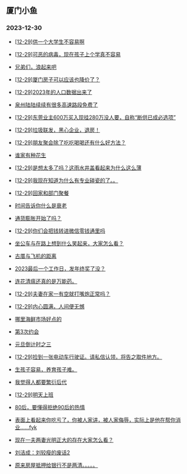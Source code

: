 ## 厦门小鱼 
### 2023-12-30

+ [[12-29]供一个大学生不容易啊](http://bbs.xmfish.com/read-htm-tid-18127661.html)

+ [[12-29]可恶的病毒，现在孩子上个学真不容易](http://bbs.xmfish.com/read-htm-tid-18127644.html)

+ [兄弟们，浪起来吧](http://bbs.xmfish.com/read-htm-tid-18127670.html)

+ [[12-29]厦门房子可以应该也降价了？](http://bbs.xmfish.com/read-htm-tid-18127651.html)

+ [[12-29]2023年的人口数据出来了](http://bbs.xmfish.com/read-htm-tid-18127794.html)

+ [泉州陆陆续续有很多高速路段免费了](http://bbs.xmfish.com/read-htm-tid-18127826.html)

+ [[12-29]东莞业主600万买入现挂280万没人要，自称“断供已成必选项”](http://bbs.xmfish.com/read-htm-tid-18127795.html)

+ [[12-29]垃圾联发，黑心企业，退房！](http://bbs.xmfish.com/read-htm-tid-18127971.html)

+ [[12-29]朋友聚会除了吃吃喝喝还有什么好方法？](http://bbs.xmfish.com/read-htm-tid-18127790.html)

+ [谁家有种花生](http://bbs.xmfish.com/read-htm-tid-18127746.html)

+ [[12-29]是想太多了吗？这雨水井盖看起来为什么这么薄](http://bbs.xmfish.com/read-htm-tid-18127679.html)

+ [[12-29]我现在知道为什么有专业碰瓷的了。。](http://bbs.xmfish.com/read-htm-tid-18127781.html)

+ [[12-29]回家和部门聚餐](http://bbs.xmfish.com/read-htm-tid-18127939.html)

+ [时间告诉你什么是衰老](http://bbs.xmfish.com/read-htm-tid-18127753.html)

+ [通货膨胀开始了吗？](http://bbs.xmfish.com/read-htm-tid-18127936.html)

+ [[12-29]你们会把钱转进微信零钱通里吗](http://bbs.xmfish.com/read-htm-tid-18127786.html)

+ [坐公车与在路上想到什么笑起来，大家怎么看？](http://bbs.xmfish.com/read-htm-tid-18127828.html)

+ [古厝与飞机的距离](http://bbs.xmfish.com/read-htm-tid-18127942.html)

+ [2023最后一个工作日，发年终奖了没？](http://bbs.xmfish.com/read-htm-tid-18127820.html)

+ [连花清瘟还真的是万能药。](http://bbs.xmfish.com/read-htm-tid-18128013.html)

+ [[12-29]夫妻在家一有空就打嘴炮正常吗？](http://bbs.xmfish.com/read-htm-tid-18127910.html)

+ [[12-29]内心圆满，人间便无憾](http://bbs.xmfish.com/read-htm-tid-18127875.html)

+ [哪里海鲜市场好点的](http://bbs.xmfish.com/read-htm-tid-18127839.html)

+ [第3次约会](http://bbs.xmfish.com/read-htm-tid-18128039.html)

+ [元旦倒计时之三](http://bbs.xmfish.com/read-htm-tid-18127965.html)

+ [[12-29]捡到一张电动车行驶证。请私信认领，将告之取件地方。](http://bbs.xmfish.com/read-htm-tid-18127946.html)

+ [生孩子容易，养育孩子难。](http://bbs.xmfish.com/read-htm-tid-18128047.html)

+ [我觉得人都要繁衍后代](http://bbs.xmfish.com/read-htm-tid-18128041.html)

+ [[12-29]明天上班](http://bbs.xmfish.com/read-htm-tid-18127919.html)

+ [80后，要懂得拒绝90后的热情](http://bbs.xmfish.com/read-htm-tid-18127949.html)

+ [表面上看起来你吃亏了，你被人家讲，被人家侮辱，实际上是他在帮你消业…...fyk](http://bbs.xmfish.com/read-htm-tid-18128051.html)

+ [现在一夫两妻光明正大的存在大家怎么看？](http://bbs.xmfish.com/read-htm-tid-18128053.html)

+ [刘洁成：刘较瘦的废话2](http://bbs.xmfish.com/read-htm-tid-18127978.html)

+ [原来房屋抵押给银行不是两清。。。。。](http://bbs.xmfish.com/read-htm-tid-18128007.html)

